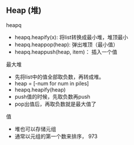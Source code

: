 ## Heap (堆)

heapq
* heapq.heapify(x): 将list转换成最小堆，堆顶最小
* heapq.heappop(heap): 弹出堆顶（最小值）
* heapq.heappush(heap, item)： 插入一个值

最大堆
* 先将list中的值全部取负数，再转成堆。
* heap = [-num for num in piles]
* heapq.heapify(heap)
* push值的时候，先取负数再push
* pop出值后，再取负数就是最大值了

值
* 堆也可以存储元组
* 通常以元组的第一个数来排序， 973
